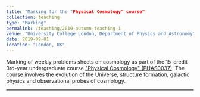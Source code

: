 ```yaml
---
title: "Marking for the "Physical Cosmology" course"
collection: teaching
type: "Marking"
permalink: /teaching/2019-autumn-teaching-1
venue: "University College London, Department of Physics and Astronomy"
date: 2019-09-01
location: "London, UK"
---
```


Marking of weekly problems sheets on cosmology as part of the 15-credit 3rd-year undergraduate course ["Physical Cosmology" (PHAS0037)](https://www.ucl.ac.uk/module-catalogue/modules/physical-cosmology-PHAS0037). The course involves the evolution of the Universe, structure formation, galactic physics and observational probes of cosmology.

<hr style="border:2px solid gray">